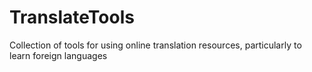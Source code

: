 # TranslateTools
Collection of tools for using online translation resources, particularly to learn foreign languages
